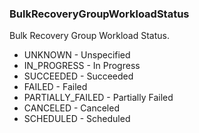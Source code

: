 ### BulkRecoveryGroupWorkloadStatus
Bulk Recovery Group Workload Status.

- UNKNOWN - Unspecified
- IN_PROGRESS - In Progress
- SUCCEEDED - Succeeded
- FAILED - Failed
- PARTIALLY_FAILED - Partially Failed
- CANCELED - Canceled
- SCHEDULED - Scheduled
